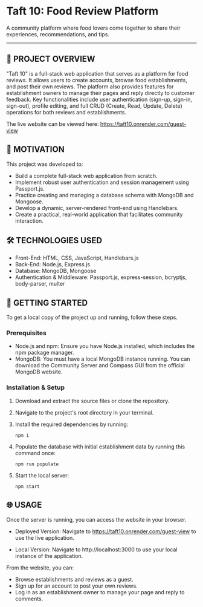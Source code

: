 Taft 10: Food Review Platform
==============================
A community platform where food lovers come together to share their experiences, recommendations, and tips.

--------------------------------------------------------------------------------

🌟 PROJECT OVERVIEW
------------------

"Taft 10" is a full-stack web application that serves as a platform for food reviews. It allows users to create accounts, browse food establishments, and post their own reviews. The platform also provides features for establishment owners to manage their pages and reply directly to customer feedback. Key functionalities include user authentication (sign-up, sign-in, sign-out), profile editing, and full CRUD (Create, Read, Update, Delete) operations for both reviews and establishments.

The live website can be viewed here: https://taft10.onrender.com/guest-view


🎯 MOTIVATION
------------

This project was developed to:

  * Build a complete full-stack web application from scratch.
  * Implement robust user authentication and session management using Passport.js.
  * Practice creating and managing a database schema with MongoDB and Mongoose.
  * Develop a dynamic, server-rendered front-end using Handlebars.
  * Create a practical, real-world application that facilitates community interaction.


🛠️ TECHNOLOGIES USED
-------------------

  * Front-End: HTML, CSS, JavaScript, Handlebars.js
  * Back-End: Node.js, Express.js
  * Database: MongoDB, Mongoose
  * Authentication & Middleware: Passport.js, express-session, bcryptjs, body-parser, multer


🚀 GETTING STARTED
-----------------

To get a local copy of the project up and running, follow these steps.

### Prerequisites

  * Node.js and npm: Ensure you have Node.js installed, which includes the npm package manager.
  * MongoDB: You must have a local MongoDB instance running. You can download the Community Server and Compass GUI from the official MongoDB website.

### Installation & Setup

1.  Download and extract the source files or clone the repository.
2.  Navigate to the project's root directory in your terminal.
3.  Install the required dependencies by running:

        npm i

4.  Populate the database with initial establishment data by running this command once:

        npm run populate

5.  Start the local server:

        npm start


🌐 USAGE
-------

Once the server is running, you can access the website in your browser.

  * Deployed Version:
    Navigate to https://taft10.onrender.com/guest-view to use the live application.

  * Local Version:
    Navigate to http://localhost:3000 to use your local instance of the application.

From the website, you can:
  * Browse establishments and reviews as a guest.
  * Sign up for an account to post your own reviews.
  * Log in as an establishment owner to manage your page and reply to comments.
